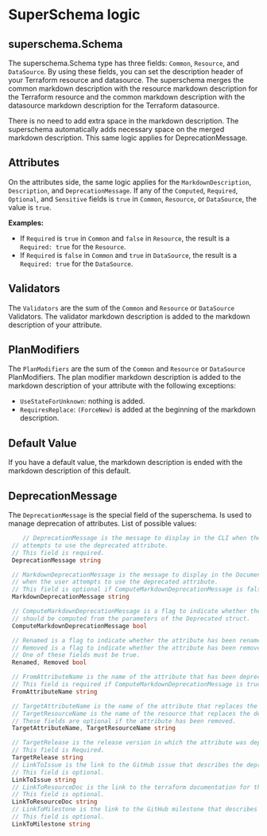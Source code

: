 # SuperSchema logic

## superschema.Schema

The superschema.Schema type has three fields: `Common`, `Resource`, and `DataSource`. By using these fields, you can set the description header of your Terraform resource and datasource. The superschema merges the common markdown description with the resource markdown description for the Terraform resource and the common markdown description with the datasource markdown description for the Terraform datasource.

There is no need to add extra space in the markdown description. The superschema automatically adds necessary space on the merged markdown description. This same logic applies for DeprecationMessage.

## Attributes

On the attributes side, the same logic applies for the `MarkdownDescription`, `Description`, and `DeprecationMessage`. If any of the `Computed`, `Required`, `Optional`, and `Sensitive` fields is `true` in `Common`, `Resource`, or `DataSource`, the value is `true`.

**Examples:**

* If `Required` is `true` in `Common` and `false` in `Resource`, the result is a `Required: true` for the `Resource`.
* If `Required` is `false` in `Common` and `true` in `DataSource`, the result is a `Required: true` for the `DataSource`.

## Validators

The `Validators` are the sum of the `Common` and `Resource` or `DataSource` Validators. The validator markdown description is added to the markdown description of your attribute.

## PlanModifiers

The `PlanModifiers` are the sum of the `Common` and `Resource` or `DataSource` PlanModifiers. The plan modifier markdown description is added to the markdown description of your attribute with the following exceptions:

* `UseStateForUnknown`: nothing is added.
* `RequiresReplace`: `(ForceNew)` is added at the beginning of the markdown description.

## Default Value

If you have a default value, the markdown description is ended with the markdown description of this default.

## DeprecationMessage

The `DeprecationMessage` is the special field of the superschema. Is used to manage deprecation of attributes.
List of possible values:

```go
    // DeprecationMessage is the message to display in the CLI when the user
 // attempts to use the deprecated attribute.
 // This field is required.
 DeprecationMessage string

 // MarkdownDeprecationMessage is the message to display in the Documentation portal
 // when the user attempts to use the deprecated attribute.
 // This field is optional if ComputeMarkdownDeprecationMessage is false.
 MarkdownDeprecationMessage string

 // ComputeMarkdownDeprecationMessage is a flag to indicate whether the MarkdownDeprecationMessage
 // should be computed from the parameters of the Deprecated struct.
 ComputeMarkdownDeprecationMessage bool

 // Renamed is a flag to indicate whether the attribute has been renamed.
 // Removed is a flag to indicate whether the attribute has been removed.
 // One of these fields must be true.
 Renamed, Removed bool

 // FromAttributeName is the name of the attribute that has been deprecated.
 // This field is required if ComputeMarkdownDeprecationMessage is true.
 FromAttributeName string

 // TargetAttributeName is the name of the attribute that replaces the deprecated attribute.
 // TargetResourceName is the name of the resource that replaces the deprecated attribute.
 // These fields are optional if the attribute has been removed.
 TargetAttributeName, TargetResourceName string

 // TargetRelease is the release version in which the attribute was deprecated. (e.g. v1.0.0).
 // This field is Required.
 TargetRelease string
 // LinkToIssue is the link to the GitHub issue that describes the deprecation.
 // This field is optional.
 LinkToIssue string
 // LinkToResourceDoc is the link to the terraform documentation for the resource that replaces the deprecated attribute.
 // This field is optional.
 LinkToResourceDoc string
 // LinkToMilestone is the link to the GitHub milestone that describes the release in which the attribute was deprecated.
 // This field is optional.
 LinkToMilestone string
```
